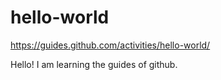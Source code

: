# hello-world
https://guides.github.com/activities/hello-world/

Hello! I am learning the guides of github.
